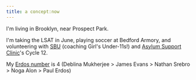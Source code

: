 ```yaml
---
title: a concept:now
---
```


I'm living in Brooklyn, near Prospect Park. 

I'm taking the LSAT in June, playing soccer at Bedford Armory, and volunteering with [SBU](https://southbronxunited.org/) (coaching Girl's Under-11s!) and [Asylum Support Clinic](https://www.asylumsupportclinic.org/)'s Cycle 12. 

My [Erdos number](https://en.wikipedia.org/wiki/Erd%C5%91s_number) is 4 (Deblina Mukherjee > James Evans > Nathan Srebro > Noga Alon > Paul Erdos)
